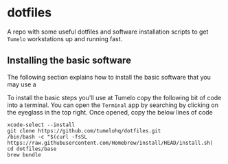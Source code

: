# dotfiles

A repo with some useful dotfiles and software installation scripts to get `Tumelo` workstations up and running fast.

## Installing the basic software

The following section explains how to install the basic software that you may use a 

To install the basic steps you'll use at Tumelo copy the following bit of code into a terminal. You can open the `Terminal` app by searching by clicking on the eyeglass in the top right. Once opened, copy the below lines of code

```shell
xcode-select --install
git clone https://github.com/tumelohq/dotfiles.git
/bin/bash -c "$(curl -fsSL https://raw.githubusercontent.com/Homebrew/install/HEAD/install.sh)
cd dotfiles/base
brew bundle

```
